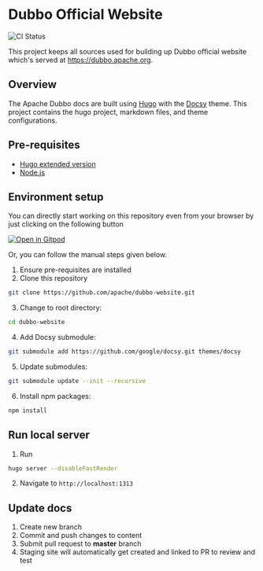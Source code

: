 # Dubbo Official Website
 
![CI Status](https://github.com/apache/dubbo-website/workflows/Website%20Deploy/badge.svg)

This project keeps all sources used for building up Dubbo official website which's served at https://dubbo.apache.org.

## Overview

The Apache Dubbo docs are built using [Hugo](https://gohugo.io/) with the [Docsy](https://docsy.dev) theme.
This project contains the hugo project, markdown files, and theme configurations.

## Pre-requisites

- [Hugo extended version](https://gohugo.io/getting-started/installing)
- [Node.js](https://nodejs.org/en/)

## Environment setup

You can directly start working on this repository even from your browser by just clicking on the following button

[![Open in Gitpod](https://gitpod.io/button/open-in-gitpod.svg)](https://gitpod.io/#https://github.com/apache/dubbo-website)

Or, you can follow the manual steps given below.

1. Ensure pre-requisites are installed
2. Clone this repository
```sh
git clone https://github.com/apache/dubbo-website.git
```
3. Change to root directory: 
```sh
cd dubbo-website
```
4. Add Docsy submodule:
```sh
git submodule add https://github.com/google/docsy.git themes/docsy
```
5. Update submodules: 
```sh
git submodule update --init --recursive
```
6. Install npm packages: 
```sh
npm install
```

## Run local server
1. Run 
```sh
hugo server --disableFastRender
```
2. Navigate to `http://localhost:1313`

## Update docs
1. Create new branch
1. Commit and push changes to content
1. Submit pull request to **master** branch
1. Staging site will automatically get created and linked to PR to review and test
